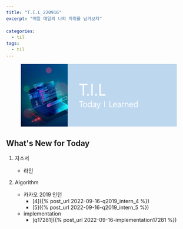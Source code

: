 ```yaml
---
title: "T.I.L_220916"
excerpt: "매일 매일의 나의 자취를 남겨보자"

categories:
  - til
tags:
  - til
---
```

<figure>
    <img src="/assets/images/til_image.png">
</figure>

## What's New for Today   
1. 자소서
    - 라인

2. Algorithm
    - 카카오 2019 인턴
        - [4]({% post_url 2022-09-16-q2019_intern_4 %})
        - [5]({% post_url 2022-09-16-q2019_intern_5 %})
    - implementation
        - [q17281]({% post_url 2022-09-16-implementation17281 %})
  




